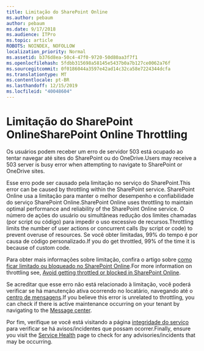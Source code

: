 ```yaml
---
title: Limitação do SharePoint Online
ms.author: pebaum
author: pebaum
ms.date: 9/17/2018
ms.audience: ITPro
ms.topic: article
ROBOTS: NOINDEX, NOFOLLOW
localization_priority: Normal
ms.assetid: b376d8ea-50c4-47f0-9720-50d80aa3f7f1
ms.openlocfilehash: 5fdbb315698a58145e5437b0a7b127ce0062a76f
ms.sourcegitcommit: 0f0186044a3597e42ad14c32ca58e7224344dcfa
ms.translationtype: MT
ms.contentlocale: pt-BR
ms.lasthandoff: 12/15/2019
ms.locfileid: "40048604"
---
```

# <a name="sharepoint-online-throttling"></a><span data-ttu-id="df6dc-102">Limitação do SharePoint Online</span><span class="sxs-lookup"><span data-stu-id="df6dc-102">SharePoint Online Throttling</span></span>

<span data-ttu-id="df6dc-103">Os usuários podem receber um erro de servidor 503 está ocupado ao tentar navegar até sites do SharePoint ou do OneDrive.</span><span class="sxs-lookup"><span data-stu-id="df6dc-103">Users may receive a 503 server is busy error when attempting to navigate to SharePoint or OneDrive sites.</span></span> 

<span data-ttu-id="df6dc-104">Esse erro pode ser causado pela limitação no serviço do SharePoint.</span><span class="sxs-lookup"><span data-stu-id="df6dc-104">This error can be caused by throttling within the SharePoint service.</span></span> <span data-ttu-id="df6dc-105">SharePoint Online usa a limitação para manter o melhor desempenho e confiabilidade do serviço SharePoint Online.</span><span class="sxs-lookup"><span data-stu-id="df6dc-105">SharePoint Online uses throttling to maintain optimal performance and reliability of the SharePoint Online service.</span></span> <span data-ttu-id="df6dc-106">O número de ações do usuário ou simultâneas redução dos limites chamadas (por script ou código) para impedir o uso excessivo de recursos.</span><span class="sxs-lookup"><span data-stu-id="df6dc-106">Throttling limits the number of user actions or concurrent calls (by script or code) to prevent overuse of resources.</span></span> <span data-ttu-id="df6dc-107">Se você obter limitadas, 99% do tempo é por causa de código personalizado.</span><span class="sxs-lookup"><span data-stu-id="df6dc-107">If you do get throttled, 99% of the time it is because of custom code.</span></span>

<span data-ttu-id="df6dc-108">Para obter mais informações sobre limitação, confira o artigo sobre [como ficar limitado ou bloqueado no SharePoint Online](https://docs.microsoft.com/sharepoint/dev/general-development/how-to-avoid-getting-throttled-or-blocked-in-sharepoint-online).</span><span class="sxs-lookup"><span data-stu-id="df6dc-108">For more information on throttling see, [Avoid getting throttled or blocked in SharePoint Online](https://docs.microsoft.com/sharepoint/dev/general-development/how-to-avoid-getting-throttled-or-blocked-in-sharepoint-online).</span></span>

<span data-ttu-id="df6dc-109">Se acreditar que esse erro não está relacionado à limitação, você poderá verificar se há manutenção ativa ocorrendo no locatário, navegando até o [centro de mensagens](https://portal.office.com/adminportal/home#/MessageCenter).</span><span class="sxs-lookup"><span data-stu-id="df6dc-109">If you believe this error is unrelated to throttling, you can check if there is active maintenance occurring on your tenant by navigating to the [Message center](https://portal.office.com/adminportal/home#/MessageCenter).</span></span>

 <span data-ttu-id="df6dc-110">Por fim, verifique se você está visitando a página [integridade do serviço](https://portal.office.com/adminportal/home#/servicehealth) para verificar se há avisos/incidentes que possam ocorrer.</span><span class="sxs-lookup"><span data-stu-id="df6dc-110">Finally, ensure you visit the [Service Health](https://portal.office.com/adminportal/home#/servicehealth) page to check for any advisories/incidents that may be occurring.</span></span>

